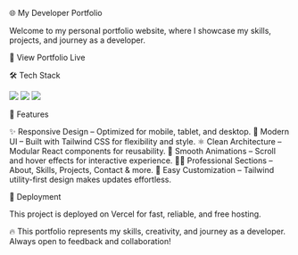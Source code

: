 🌐 My Developer Portfolio

Welcome to my personal portfolio website, where I showcase my skills, projects, and journey as a developer.

🔗 View Portfolio Live

🛠️ Tech Stack

<p align="left"> <img src="https://img.shields.io/badge/React-20232A?style=for-the-badge&logo=react&logoColor=61DAFB" /> <img src="https://img.shields.io/badge/Tailwind_CSS-38B2AC?style=for-the-badge&logo=tailwind-css&logoColor=white" /> <img src="https://img.shields.io/badge/Vercel-000000?style=for-the-badge&logo=vercel&logoColor=white" /> </p>
📁 Features

✨ Responsive Design – Optimized for mobile, tablet, and desktop.
🎨 Modern UI – Built with Tailwind CSS for flexibility and style.
⚛️ Clean Architecture – Modular React components for reusability.
🧩 Smooth Animations – Scroll and hover effects for interactive experience.
👨‍💻 Professional Sections – About, Skills, Projects, Contact & more.
🎯 Easy Customization – Tailwind utility-first design makes updates effortless.

🚀 Deployment

This project is deployed on Vercel
for fast, reliable, and free hosting.

🔥 This portfolio represents my skills, creativity, and journey as a developer. Always open to feedback and collaboration!
